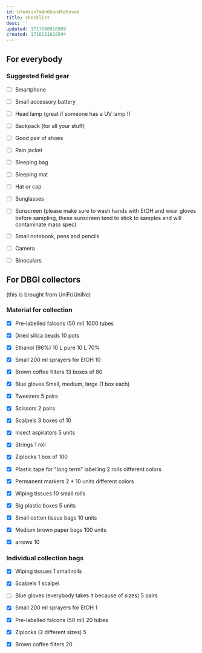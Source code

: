 ```yaml
---
id: b7e4siv7m4n6bondte8ovob
title: checklist
desc: ''
updated: 1717680918989
created: 1716131828594
---
```



## For everybody

### Suggested field gear

- [ ] Smartphone
- [ ] Small accessory battery
- [ ] Head lamp (great if someone has a UV lamp !)
- [ ] Backpack (for all your stuff)
- [ ] Good pair of shoes
- [ ] Rain jacket
- [ ] Sleeping bag
- [ ] Sleeping mat
- [ ] Hat or cap
- [ ] Sunglasses
- [ ] Sunscreen (please make sure to wash hands with EtOH and wear gloves before sampling, these sunscreen tend to stick to samples and will contaminate mass spec)
- [ ] Small notebook, pens and pencils
- [ ] Camera
- [ ] Binoculars



## For DBGI collectors

(this is brought from UniFr/UniNe)

### Material for collection

- [x] Pre-labelled falcons (50 ml)
1000 tubes
- [x] Dried silica beads
10 pots
- [x] Ethanol (96%)
10 L pure
10 L 70%
- [x] Small 200 ml sprayers for EtOH
10
- [x] Brown coffee filters
13 boxes of 80
- [x] Blue gloves
Small, medium, large (1 box each)
- [x] Tweezers
5 pairs
- [x] Scissors
2 pairs
- [x] Scalpels
3 boxes of 10
- [x] Insect aspirators
5 units
- [x] Strings
1 roll
- [x] Ziplocks
1 box of 100
- [x] Plastic tape for "long term" labelling
2 rolls different colors
- [x] Permanent markers
2 * 10 units different colors
- [x] Wiping tissues
10 small rolls
- [x] Big plastic boxes
5 units
- [x] Small cotton tissue bags
10 units
- [x] Medium brown paper bags
100 units
- [x] arrows 10


### Individual collection bags

- [x] Wiping tissues
1 small rolls
- [x] Scalpels
1 scalpel
- [ ] Blue gloves (everybody takes it because of sizes)
5 pairs
- [x] Small 200 ml sprayers for EtOH
1
- [x] Pre-labelled falcons (50 ml)
20 tubes
- [x] Ziplocks (2 different sizes)
5
- [x] Brown coffee filters
20


